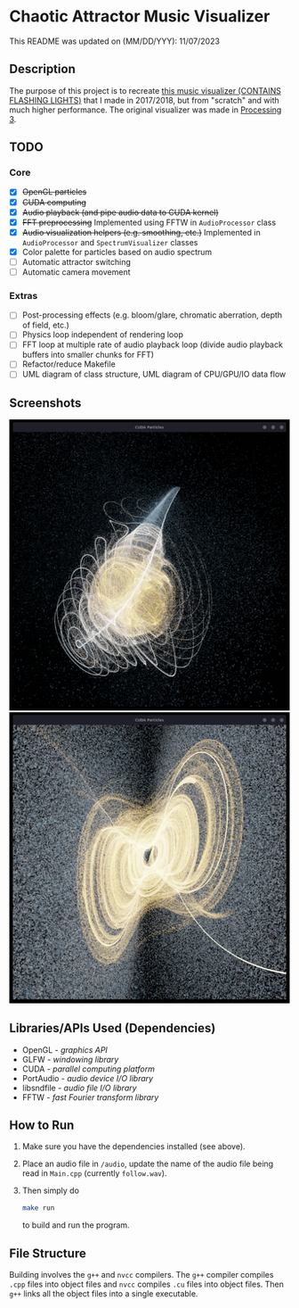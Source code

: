 # Chaotic Attractor Music Visualizer

This README was updated on (MM/DD/YYY): 11/07/2023

## Description

The purpose of this project is to recreate [this music visualizer (CONTAINS FLASHING LIGHTS)](https://youtu.be/G6m-d52-HP8?si=lthNN81XR5K6B-id) that I made in 2017/2018, but from "scratch" and with much higher performance. The original visualizer was made in [Processing 3](https://processing.org/).

## TODO

### Core

- [x] ~~OpenGL particles~~
- [x] ~~CUDA computing~~
- [x] ~~Audio playback (and pipe audio data to CUDA kernel)~~
- [x] ~~FFT preprocessing~~ Implemented using FFTW in `AudioProcessor` class
- [x] ~~Audio visualization helpers (e.g. smoothing, etc.)~~ Implemented in `AudioProcessor` and `SpectrumVisualizer` classes
- [X] Color palette for particles based on audio spectrum
- [ ] Automatic attractor switching
- [ ] Automatic camera movement

### Extras

- [ ] Post-processing effects (e.g. bloom/glare, chromatic aberration, depth of field, etc.)
- [ ] Physics loop independent of rendering loop
- [ ] FFT loop at multiple rate of audio playback loop (divide audio playback buffers into smaller chunks for FFT)
- [ ] Refactor/reduce Makefile
- [ ] UML diagram of class structure, UML diagram of CPU/GPU/IO data flow

## Screenshots

![A rendition of the Sprott attractor](./sprott.jpeg)
![A rendition of the three scroll attractor](./three_scroll.jpeg)

## Libraries/APIs Used (Dependencies)

- OpenGL - *graphics API*
- GLFW - *windowing library*
- CUDA - *parallel computing platform*
- PortAudio - *audio device I/O library*
- libsndfile - *audio file I/O library*
- FFTW - *fast Fourier transform library*

## How to Run

1. Make sure you have the dependencies installed (see above).
2. Place an audio file in `/audio`, update the name of the audio file being read in `Main.cpp` (currently `follow.wav`).
3. Then simply do

    ```bash
    make run
    ```

    to build and run the program.

## File Structure

Building involves the `g++` and `nvcc` compilers. The `g++` compiler compiles `.cpp` files into object files and `nvcc` compiles `.cu` files into object files. Then `g++` links all the object files into a single executable.
